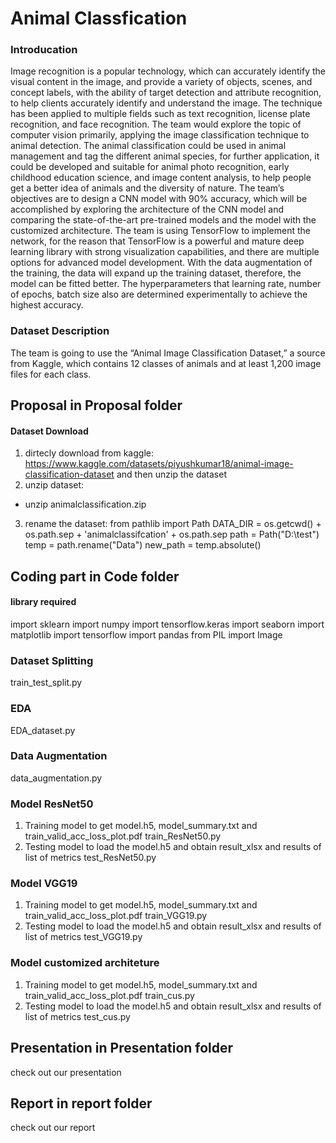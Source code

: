 # Animal Classfication
### Introducation

Image recognition is a popular technology, which can accurately identify the visual content in the image, and provide a variety of objects, scenes, and concept labels, with the ability of target detection and attribute recognition, to help clients accurately identify and understand the image. The technique has been applied to multiple fields such as text recognition, license plate recognition, and face recognition. The team would explore the topic of computer vision primarily, applying the image classification technique to animal detection. The animal classification could be used in animal management and tag the different animal species, for further application, it could be developed and suitable for animal photo recognition, early childhood education science, and image content analysis, to help people get a better idea of animals and the diversity of nature. The team’s objectives are to design a CNN model with 90% accuracy, which will be accomplished by exploring the architecture of the CNN model and comparing the state-of-the-art pre-trained models and the model with the customized architecture. The team is using TensorFlow to implement the network, for the reason that TensorFlow is a powerful and mature deep learning library with strong visualization capabilities, and there are multiple options for advanced model development. With the data augmentation of the training, the data will expand up the training dataset, therefore, the model can be fitted better. The hyperparameters that learning rate, number of epochs, batch size also are determined experimentally to achieve the highest accuracy. 

### Dataset Description
The team is going to use the “Animal Image Classification Dataset,” a source from Kaggle, which contains 12 classes of animals and at least 1,200 image files for each class.

## Proposal in Proposal folder

#### Dataset Download
1. dirtecly download from kaggle: https://www.kaggle.com/datasets/piyushkumar18/animal-image-classification-dataset and then unzip the dataset
2. unzip dataset: 
- unzip animalclassification.zip
3. rename the dataset:
from pathlib import Path
DATA_DIR = os.getcwd() + os.path.sep + 'animalclassifcation' + os.path.sep
path = Path("D:\test")
temp = path.rename("Data")
new_path = temp.absolute()
## Coding part in Code folder
#### library required
import sklearn
import numpy
import tensorflow.keras
import seaborn
import matplotlib
import tensorflow
import pandas
from PIL import Image
### Dataset Splitting
train_test_split.py
### EDA
EDA_dataset.py
### Data Augmentation
data_augmentation.py
### Model ResNet50
1. Training model to get model.h5, model_summary.txt and train_valid_acc_loss_plot.pdf
train_ResNet50.py
2. Testing model to load the model.h5 and obtain result_xlsx and results of list of metrics
test_ResNet50.py
### Model VGG19
1. Training model to get model.h5, model_summary.txt and train_valid_acc_loss_plot.pdf
train_VGG19.py
2. Testing model to load the model.h5 and obtain result_xlsx and results of list of metrics
test_VGG19.py
### Model customized architeture
1. Training model to get model.h5, model_summary.txt and train_valid_acc_loss_plot.pdf
train_cus.py
2. Testing model to load the model.h5 and obtain result_xlsx and results of list of metrics
test_cus.py
## Presentation in Presentation folder
check out our presentation
## Report in report folder
check out our report
